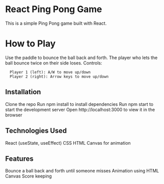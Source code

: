 # React Ping Pong Game
This is a simple Ping Pong game built with React.

# How to Play
Use the paddle to bounce the ball back and forth.
The player who lets the ball bounce twice on their side loses.
Controls:
```
  Player 1 (left): A/W to move up/down
  Player 2 (right): Arrow keys to move up/down
```
## Installation
  Clone the repo
  Run npm install to install dependencies
  Run npm start to start the development server
  Open http://localhost:3000 to view it in the browser
## Technologies Used
  React (useState, useEffect)
  CSS
  HTML Canvas for animation
## Features
  Bounce a ball back and forth until someone misses
  Animation using HTML Canvas
  Score keeping
